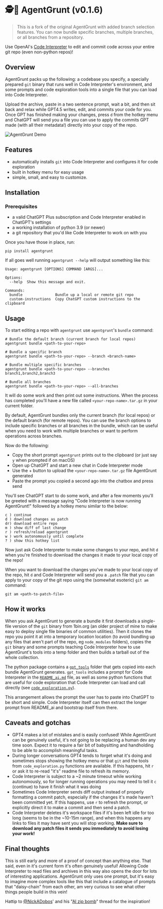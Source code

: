 # 🕵🧰 AgentGrunt (v0.1.6)

> This is a fork of the original AgentGrunt with added branch selection features. You can now bundle specific branches, multiple branches, or all branches from a repository.

Use OpenAI's [Code Interpreter](https://openai.com/blog/chatgpt-plugins#code-interpreter) to edit and commit code across your entire git repo (even non-python repos)!

## Overview

AgentGrunt packs up the following: a codebase you specify, a specially prepared `git` binary that runs well in Code Interpreter's environment, and some prompts and code exploration tools into a single file that you can load into Code Interpreter.

Upload the archive, paste in a two sentence prompt, wait a bit, and then sit back and relax while GPT4.5 writes, edit, and commits your code for you. Once GPT has finished making your changes, press `d` from the hotkey menu and ChatGPT will send you a file you can use to apply the commits GPT made (with all their metadata!) directly into your copy of the repo.

![AgentGrunt Demo](http://nik.tw/gruntthumb)

## Features

- automatically installs `git` into Code Interpreter and configures it for code exploration
- built in hotkey menu for easy usage
- simple, small, and easy to customize.

## Installation

### Prerequisites

- a valid ChatGPT Plus subscription and Code Interpreter enabled in ChatGPT's settings
- a working installation of python 3.9 (or newer)
- a git repository that you'd like Code Interpreter to work on with you

Once you have those in place, run:

```shell
pip install agentgrunt
```

If all goes well running `agentgrunt --help` will output something like this:

```text
Usage: agentgrunt [OPTIONS] COMMAND [ARGS]...

Options:
  --help  Show this message and exit.

Commands:
  bundle               Bundle up a local or remote git repo
  custom-instructions  Copy ChatGPT custom instructions to the clipboard
```

## Usage

To start editing a repo with `agentgrunt` use `agentgrunt`'s `bundle` command:

```shell
# Bundle the default branch (current branch for local repos)
agentgrunt bundle <path-to-your-repo>

# Bundle a specific branch
agentgrunt bundle <path-to-your-repo> --branch <branch-name>

# Bundle multiple specific branches
agentgrunt bundle <path-to-your-repo> --branches branch1,branch2,branch3

# Bundle all branches
agentgrunt bundle <path-to-your-repo> --all-branches
```

It will do some work and then print out some instructions. When the process has completed you'll have a new file called `<your-repo-name>.tar.gz` in your current folder.

By default, AgentGrunt bundles only the current branch (for local repos) or the default branch (for remote repos). You can use the branch options to include specific branches or all branches in the bundle, which can be useful when you need to work with multiple branches or want to perform operations across branches.

Now do the following:

- Copy the short prompt `agentgrunt` prints out to the clipboard (or just say `y` when prompted if on macOS)
- Open up ChatGPT and start a new chat in Code Interpreter mode
- Use the + button to upload the `<your-repo-name>.tar.gz` file AgentGrunt generated
- Paste the prompt you copied a second ago into the chatbox and press send

You'll see ChatGPT start to do some work, and after a few moments you'll be greeted with a message saying "Code Interpreter is now running AgentGrunt!" followed by a hotkey menu similar to the below:

```text
c ) continue
d ) download changes as patch
dr) download entire repo
m ) show diff of last change
r ) refresh/reload agentgrunt
w ) work autonomously until complete
? ) show this hotkey list
```

Now just ask Code Interpreter to make some changes to your repo, and hit `d` when you're finished to download the changes it made to your local copy of the repo!

When you want to download the changes you've made to your local copy of the repo, hit `d` and Code Interpreter will send you a `.patch` file that you can apply to your copy of the git repo using the (somewhat esoteric) `git am` command:

```shell
git am <path-to-patch-file>
```

## How it works

When you ask AgentGrunt to generate a bundle it first downloads a single-file version of the `git` binary from 1bin.org (an older project of mine to make easy to deploy single file binaries of common utilities). Then it clones the repo you point it at into a temporary location location (to avoid bundling up any files that aren't part of the repo, eg `node_modules` folders), copies the `git` binary and some prompts teaching Code Interpreter how to use AgentGrunt's tools into a temp folder and then builds a tarball out of the whole collection.

The python package contains a [`gpt_tools`](agentgrunt/gpt_tools) folder that gets copied into each bundle AgentGrunt generates. `gpt_tools` includes a prompt for Code Interpreter in the [`README_ai.md`](agentgrunt/gpt_tools/README_ai.md) file, as well as some python functions that are useful for code exploration that Code Interpreter can load and call directly (see [`code_exploration.py`](agentgrunt/gpt_tools/code_exploration.py)).

This arrangement allows the prompt the user has to paste into ChatGPT to be short and simple. Code Interpreter itself can then extract the longer prompt from README_ai and bootstrap itself from there.

## Caveats and gotchas

- GPT4 makes a lot of mistakes and is easily confused! While AgentGrunt can be genuinely useful, it's not going to be replacing a human dev any time soon. Expect it to require a fair bit of babysitting and handholding to be able to accomplish meaningful tasks.
- During longer conversations GPT4 tends to forget what it's doing and sometimes stops showing the hotkey menu or that `git` and the tools from `code_exploration.py` functions are available. If this happens, hit `r` or ask it to re-read "it's" readme file to refresh its memory.
- Code Interpreter is subject to a ~2 minute timeout while working autonomously, so for longer running operations you may need to tell it `c` (continue) to have it finish what it was doing
- Sometimes Code Interpreter sends diff output instead of properly formatting a commit patch, especially if the changes it's made haven't been committed yet. If this happens, use `r` to refresh the prompt, or explicitly direct it to make a commit and then send a patch.
- Code Interpreter deletes it's workspace files if it's been left idle for too long (seems to be in the ~10-15m range), and when this happens any links to files it may have sent you will stop working. **Make sure to download any patch files it sends you immediately to avoid losing your work!**

## Final thoughts

This is still early and more of a proof of concept than anything else. That said, even in it's current form it's often genuinely useful! Allowing Code Interpreter to read files and archives in this way also opens the door for lots of interesting applications. AgentGrunt only uses one prompt, but it's easy to imagine more complex tools like this that include a catalogue of prompts that "daisy-chain" from each other, am very curious to see what other things people build in this vein!

Hattip to [@NickADobos](https://twitter.com/NickADobos)' and his "[AI zip bomb](https://twitter.com/NickADobos/status/1687938356813180928)" thread for the inspiration!
